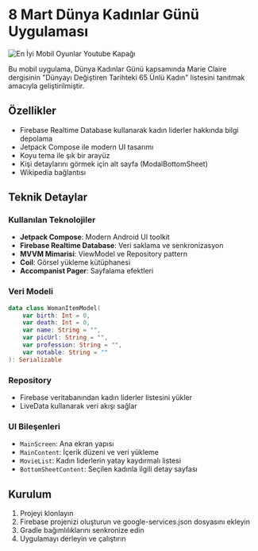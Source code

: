 # 8 Mart Dünya Kadınlar Günü Uygulaması

![En İyi Mobil Oyunlar Youtube Kapağı](https://github.com/user-attachments/assets/64e79934-6413-410f-a991-8496d81dbd9b)

Bu mobil uygulama, Dünya Kadınlar Günü kapsamında Marie Claire dergisinin "Dünyayı Değiştiren Tarihteki 65 Ünlü Kadın" listesini tanıtmak amacıyla geliştirilmiştir.

## Özellikler

- Firebase Realtime Database kullanarak kadın liderler hakkında bilgi depolama
- Jetpack Compose ile modern UI tasarımı
- Koyu tema ile şık bir arayüz
- Kişi detaylarını görmek için alt sayfa (ModalBottomSheet)
- Wikipedia bağlantısı

## Teknik Detaylar

### Kullanılan Teknolojiler

- **Jetpack Compose**: Modern Android UI toolkit
- **Firebase Realtime Database**: Veri saklama ve senkronizasyon
- **MVVM Mimarisi**: ViewModel ve Repository pattern
- **Coil**: Görsel yükleme kütüphanesi
- **Accompanist Pager**: Sayfalama efektleri

### Veri Modeli

```kotlin
data class WomanItemModel(
    var birth: Int = 0,
    var death: Int = 0,
    var name: String = "",
    var picUrl: String = "",
    var profession: String = "",
    var notable: String = ""
): Serializable
```

### Repository

- Firebase veritabanından kadın liderler listesini yükler
- LiveData kullanarak veri akışı sağlar

### UI Bileşenleri

- `MainScreen`: Ana ekran yapısı
- `MainContent`: İçerik düzeni ve veri yükleme
- `MovieList`: Kadın liderlerin yatay kaydırmalı listesi
- `BottomSheetContent`: Seçilen kadınla ilgili detay sayfası

## Kurulum

1. Projeyi klonlayın
2. Firebase projenizi oluşturun ve google-services.json dosyasını ekleyin
3. Gradle bağımlılıklarını senkronize edin
4. Uygulamayı derleyin ve çalıştırın

